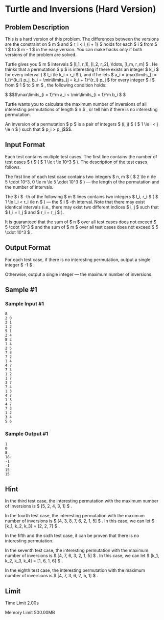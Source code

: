 # Turtle and Inversions (Hard Version)

## Problem Description

This is a hard version of this problem. The differences between the versions are the constraint on $ m $ and $ r_i < l_{i + 1} $ holds for each $ i $ from $ 1 $ to $ m - 1 $ in the easy version. You can make hacks only if both versions of the problem are solved.

Turtle gives you $ m $ intervals $ [l_1, r_1], [l_2, r_2], \ldots, [l_m, r_m] $ . He thinks that a permutation $ p $ is interesting if there exists an integer $ k_i $ for every interval ( $ l_i \le k_i < r_i $ ), and if he lets $ a_i = \max\limits_{j = l_i}^{k_i} p_j, b_i = \min\limits_{j = k_i + 1}^{r_i} p_j $ for every integer $ i $ from $ 1 $ to $ m $ , the following condition holds:

 $ $$$\max\limits_{i = 1}^m a_i < \min\limits_{i = 1}^m b_i $ $ </p><p>Turtle wants you to calculate the maximum number of inversions of all interesting permutations of length  $ n $ , or tell him if there is no interesting permutation.</p><p>An inversion of a permutation  $ p $  is a pair of integers  $ (i, j) $  ( $ 1 \\le i &lt; j \\le n $ ) such that  $ p\_i &gt; p\_j$$$.

## Input Format

Each test contains multiple test cases. The first line contains the number of test cases $ t $ ( $ 1 \le t \le 10^3 $ ). The description of the test cases follows.

The first line of each test case contains two integers $ n, m $ ( $ 2 \le n \le 5 \cdot 10^3, 0 \le m \le 5 \cdot 10^3 $ ) — the length of the permutation and the number of intervals.

The $ i $ -th of the following $ m $ lines contains two integers $ l_i, r_i $ ( $ 1 \le l_i < r_i \le n $ ) — the $ i $ -th interval. Note that there may exist identical intervals (i.e., there may exist two different indices $ i, j $ such that $ l_i = l_j $ and $ r_i = r_j $ ).

It is guaranteed that the sum of $ n $ over all test cases does not exceed $ 5 \cdot 10^3 $ and the sum of $ m $ over all test cases does not exceed $ 5 \cdot 10^3 $ .

## Output Format

For each test case, if there is no interesting permutation, output a single integer $ -1 $ .

Otherwise, output a single integer — the maximum number of inversions.

## Sample #1

### Sample Input #1

```
8
2 0
2 1
1 2
5 1
2 4
8 3
1 4
2 5
7 8
7 2
1 4
4 7
7 3
1 2
1 7
3 7
7 4
1 3
4 7
1 3
4 7
7 3
1 2
3 4
5 6
```

### Sample Output #1

```
1
0
8
18
-1
-1
15
15
```

## Hint

In the third test case, the interesting permutation with the maximum number of inversions is $ [5, 2, 4, 3, 1] $ .

In the fourth test case, the interesting permutation with the maximum number of inversions is $ [4, 3, 8, 7, 6, 2, 1, 5] $ . In this case, we can let $ [k_1, k_2, k_3] = [2, 2, 7] $ .

In the fifth and the sixth test case, it can be proven that there is no interesting permutation.

In the seventh test case, the interesting permutation with the maximum number of inversions is $ [4, 7, 6, 3, 2, 1, 5] $ . In this case, we can let $ [k_1, k_2, k_3, k_4] = [1, 6, 1, 6] $ .

In the eighth test case, the interesting permutation with the maximum number of inversions is $ [4, 7, 3, 6, 2, 5, 1] $ .

## Limit



Time Limit
2.00s

Memory Limit
500.00MB